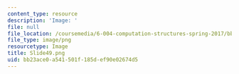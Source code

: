 ```yaml
---
content_type: resource
description: 'Image: '
file: null
file_location: /coursemedia/6-004-computation-structures-spring-2017/bb23ace0a541501f185def90e02674d5_Slide49.png
file_type: image/png
resourcetype: Image
title: Slide49.png
uid: bb23ace0-a541-501f-185d-ef90e02674d5
---
```

